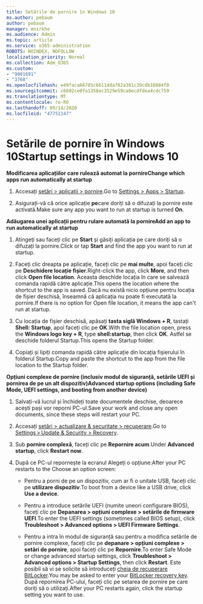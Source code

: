 ```yaml
---
title: Setările de pornire în Windows 10
ms.author: pebaum
author: pebaum
manager: mnirkhe
ms.audience: Admin
ms.topic: article
ms.service: o365-administration
ROBOTS: NOINDEX, NOFOLLOW
localization_priority: Normal
ms.collection: Adm_O365
ms.custom:
- "9001691"
- "3768"
ms.openlocfilehash: e49faca66785c6611dda702a381c39cdb10884f8
ms.sourcegitcommit: c6692ce0fa1358ec3529e59ca0ecdfdea4cdc759
ms.translationtype: MT
ms.contentlocale: ro-RO
ms.lasthandoff: 09/14/2020
ms.locfileid: "47751147"
---
```

# <a name="startup-settings-in-windows-10"></a><span data-ttu-id="1864e-102">Setările de pornire în Windows 10</span><span class="sxs-lookup"><span data-stu-id="1864e-102">Startup settings in Windows 10</span></span>

<span data-ttu-id="1864e-103">**Modificarea aplicațiilor care rulează automat la pornire**</span><span class="sxs-lookup"><span data-stu-id="1864e-103">**Change which apps run automatically at startup**</span></span>

1. <span data-ttu-id="1864e-104">Accesați [setări > aplicații > pornire](ms-settings:startupapps?activationSource=GetHelp).</span><span class="sxs-lookup"><span data-stu-id="1864e-104">Go to [Settings > Apps > Startup](ms-settings:startupapps?activationSource=GetHelp).</span></span>

2. <span data-ttu-id="1864e-105">Asigurați-vă că orice aplicație **pe**care doriți să o difuzați la pornire este activată.</span><span class="sxs-lookup"><span data-stu-id="1864e-105">Make sure any app you want to run at startup is turned **On**.</span></span>

<span data-ttu-id="1864e-106">**Adăugarea unei aplicații pentru rulare automată la pornire**</span><span class="sxs-lookup"><span data-stu-id="1864e-106">**Add an app to run automatically at startup**</span></span>

1. <span data-ttu-id="1864e-107">Atingeți sau faceți clic pe **Start** și găsiți aplicația pe care doriți să o difuzați la pornire.</span><span class="sxs-lookup"><span data-stu-id="1864e-107">Click or tap **Start** and find the app you want to run at startup.</span></span>

2. <span data-ttu-id="1864e-108">Faceți clic dreapta pe aplicație, faceți clic pe **mai multe**, apoi faceți clic pe **Deschidere locație fișier**.</span><span class="sxs-lookup"><span data-stu-id="1864e-108">Right-click the app, click **More**, and then click **Open file location**.</span></span> <span data-ttu-id="1864e-109">Aceasta deschide locația în care se salvează comanda rapidă către aplicație.</span><span class="sxs-lookup"><span data-stu-id="1864e-109">This opens the location where the shortcut to the app is saved.</span></span> <span data-ttu-id="1864e-110">Dacă nu există nicio opțiune pentru locația de fișier deschisă, înseamnă că aplicația nu poate fi executată la pornire.</span><span class="sxs-lookup"><span data-stu-id="1864e-110">If there is no option for Open file location, it means the app can't run at startup.</span></span>

3. <span data-ttu-id="1864e-111">Cu locația de fișier deschisă, apăsați **tasta siglă Windows + R**, tastați **Shell: Startup**, apoi faceți clic pe **OK**.</span><span class="sxs-lookup"><span data-stu-id="1864e-111">With the file location open, press the **Windows logo key  + R**, type **shell:startup**, then click **OK**.</span></span> <span data-ttu-id="1864e-112">Astfel se deschide folderul Startup.</span><span class="sxs-lookup"><span data-stu-id="1864e-112">This opens the Startup folder.</span></span>

4. <span data-ttu-id="1864e-113">Copiați și lipiți comanda rapidă către aplicație din locația fișierului în folderul Startup.</span><span class="sxs-lookup"><span data-stu-id="1864e-113">Copy and paste the shortcut to the app from the file location to the Startup folder.</span></span>

<span data-ttu-id="1864e-114">**Opțiuni complexe de pornire (inclusiv modul de siguranță, setările UEFI și pornirea de pe un alt dispozitiv)**</span><span class="sxs-lookup"><span data-stu-id="1864e-114">**Advanced startup options (including Safe Mode, UEFI settings, and booting from another device)**</span></span>

1. <span data-ttu-id="1864e-115">Salvați-vă lucrul și închideți toate documentele deschise, deoarece acești pași vor reporni PC-ul.</span><span class="sxs-lookup"><span data-stu-id="1864e-115">Save your work and close any open documents, since these steps will restart your PC.</span></span>

2. <span data-ttu-id="1864e-116">Accesați [setări > actualizare & securitate > recuperare](ms-settings:recovery?activationSource=GetHelp).</span><span class="sxs-lookup"><span data-stu-id="1864e-116">Go to [Settings > Update & Security > Recovery](ms-settings:recovery?activationSource=GetHelp).</span></span>

3. <span data-ttu-id="1864e-117">Sub **pornire complexă**, faceți clic pe **Repornire acum**.</span><span class="sxs-lookup"><span data-stu-id="1864e-117">Under **Advanced startup**, click **Restart now**.</span></span> 

4. <span data-ttu-id="1864e-118">După ce PC-ul repornește la ecranul Alegeți o opțiune:</span><span class="sxs-lookup"><span data-stu-id="1864e-118">After your PC restarts to the Choose an option screen:</span></span>

    - <span data-ttu-id="1864e-119">Pentru a porni de pe un dispozitiv, cum ar fi o unitate USB, faceți clic pe **utilizare dispozitiv**.</span><span class="sxs-lookup"><span data-stu-id="1864e-119">To boot from a device like a USB drive, click **Use a device**.</span></span>

    - <span data-ttu-id="1864e-120">Pentru a introduce setările UEFI (numite uneori configurare BIOS), faceți clic pe **Depanarea > opțiuni complexe > setările de firmware UEFI**.</span><span class="sxs-lookup"><span data-stu-id="1864e-120">To enter the UEFI settings (sometimes called BIOS setup), click **Troubleshoot > Advanced options > UEFI Firmware Settings**.</span></span> 

    - <span data-ttu-id="1864e-121">Pentru a intra în modul de siguranță sau pentru a modifica setările de pornire complexe, faceți clic pe **depanare > opțiuni complexe > setări de pornire**, apoi faceți clic pe **Repornire**.</span><span class="sxs-lookup"><span data-stu-id="1864e-121">To enter Safe Mode or change advanced startup settings, click **Troubleshoot > Advanced options > Startup Settings**, then click **Restart**.</span></span> <span data-ttu-id="1864e-122">Este posibil să vi se solicite să introduceți [cheia de recuperare BitLocker](https://support.microsoft.com/help/4026181/windows-10-find-my-bitlocker-recovery-key).</span><span class="sxs-lookup"><span data-stu-id="1864e-122">You may be asked to enter your [BitLocker recovery key](https://support.microsoft.com/help/4026181/windows-10-find-my-bitlocker-recovery-key).</span></span> <span data-ttu-id="1864e-123">După repornirea PC-ului, faceți clic pe setarea de pornire pe care doriți să o utilizați.</span><span class="sxs-lookup"><span data-stu-id="1864e-123">After your PC restarts again, click the startup setting you want to use.</span></span>